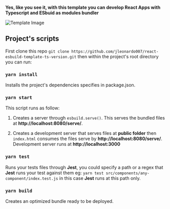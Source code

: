 **Yes, like you see it, with this template you can develop React Apps with Typescript and ESbuid as modules bundler**

![Template Image](https://res.cloudinary.com/ackerman/image/upload/v1629677479/repos-assets/react-esbuild-template_g3zfyo.png)

## Project's scripts

First clone this repo `git clone https://github.com/jleonardo007/react-esbuild-template-ts-version.git` then within the project's root directory you can run:

### `yarn install`

Installs the project's dependencies specifies in package.json.

### `yarn start`

This script runs as follow:

1. Creates a server through `esbuild.serve()`. This serves the bundled files at **http://localhost:8080/serve/**.

2. Creates a development server that serves files at **public folder** then `index.html` consumes the files serve by **http://localhost:8080/serve/**. Development server runs at **http://localhost:3000**

### `yarn test`

Runs your tests files through **Jest**, you could specify a path or a regex that **Jest** runs your test against them eg: `yarn test src/components/any-component/index.test.js` in this case **Jest** runs at this path only.

### `yarn build`

Creates an optimized bundle ready to be deployed.
